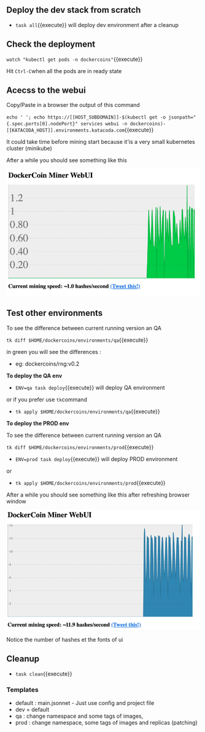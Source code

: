 ## Deploy the dev stack from scratch

- `task all`{{execute}} will deploy dev environment after a cleanup

## Check the deployment

`watch "kubectl get pods -n dockercoins"`{{execute}}

Hit `Ctrl-C`when all the pods are in ready state

## Acecss to the webui

Copy/Paste in a browser the output of this command

`echo ' '; echo https://[[HOST_SUBDOMAIN]]-$(kubectl get -o jsonpath="{.spec.ports[0].nodePort}" services webui -n dockercoins)-[[KATACODA_HOST]].environments.katacoda.com`{{execute}}

It could take time before mining start because it'is a very small kubernetes cluster (minikube)

After a while you should see something like this

![dev](./assets/dev.png)

## Test other environments

To see the difference between current running version an QA

`tk diff $HOME/dockercoins/environments/qa`{{execute}}

in green you will see the differences :

- eg: dockercoins/rng:v0.2

**To deploy the QA env**

- `ENV=qa task deploy`{{execute}} will deploy QA environment

or if you prefer use `tk`command

- `tk apply $HOME/dockercoins/environments/qa`{{execute}}

**To deploy the PROD env**

To see the difference between current running version an QA

`tk diff $HOME/dockercoins/environments/prod`{{execute}}

- `ENV=prod task deploy`{{execute}} will deploy PROD environment

or

- `tk apply $HOME/dockercoins/environments/prod`{{execute}}

After a while you should see something like this after refreshing browser window

![prod](./assets/prod.png)

Notice the number of hashes et the fonts of ui

## Cleanup

- `task clean`{{execute}}

### Templates

- default : main.jsonnet - Just use config and project file
- dev = default
- qa : change namespace and some tags of images,
- prod : change namespace, some tags of images and replicas (patching)
